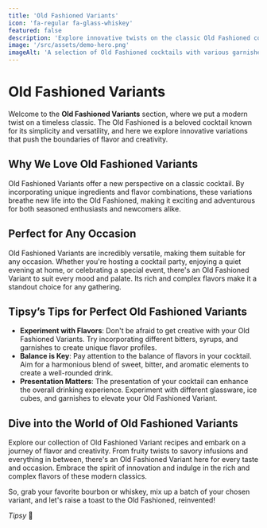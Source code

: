 ```yaml
---
title: 'Old Fashioned Variants'
icon: 'fa-regular fa-glass-whiskey'
featured: false
description: 'Explore innovative twists on the classic Old Fashioned cocktail, where bourbon or whiskey meets unique flavor combinations for a modern twist!'
image: '/src/assets/demo-hero.png'
imageAlt: 'A selection of Old Fashioned cocktails with various garnishes.'
---
```


# Old Fashioned Variants

Welcome to the **Old Fashioned Variants** section, where we put a modern twist on a timeless classic. The Old Fashioned is a beloved cocktail known for its simplicity and versatility, and here we explore innovative variations that push the boundaries of flavor and creativity.

## Why We Love Old Fashioned Variants

Old Fashioned Variants offer a new perspective on a classic cocktail. By incorporating unique ingredients and flavor combinations, these variations breathe new life into the Old Fashioned, making it exciting and adventurous for both seasoned enthusiasts and newcomers alike.

## Perfect for Any Occasion

Old Fashioned Variants are incredibly versatile, making them suitable for any occasion. Whether you're hosting a cocktail party, enjoying a quiet evening at home, or celebrating a special event, there's an Old Fashioned Variant to suit every mood and palate. Its rich and complex flavors make it a standout choice for any gathering.

## Tipsy’s Tips for Perfect Old Fashioned Variants

-   **Experiment with Flavors**: Don't be afraid to get creative with your Old Fashioned Variants. Try incorporating different bitters, syrups, and garnishes to create unique flavor profiles.
-   **Balance is Key**: Pay attention to the balance of flavors in your cocktail. Aim for a harmonious blend of sweet, bitter, and aromatic elements to create a well-rounded drink.
-   **Presentation Matters**: The presentation of your cocktail can enhance the overall drinking experience. Experiment with different glassware, ice cubes, and garnishes to elevate your Old Fashioned Variant.

## Dive into the World of Old Fashioned Variants

Explore our collection of Old Fashioned Variant recipes and embark on a journey of flavor and creativity. From fruity twists to savory infusions and everything in between, there's an Old Fashioned Variant here for every taste and occasion. Embrace the spirit of innovation and indulge in the rich and complex flavors of these modern classics.

So, grab your favorite bourbon or whiskey, mix up a batch of your chosen variant, and let's raise a toast to the Old Fashioned, reinvented!

_Tipsy_ 🥃
